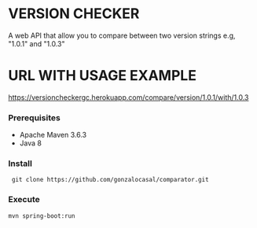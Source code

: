 # VERSION CHECKER

A web API that allow you to compare between two version strings e.g, "1.0.1" and "1.0.3"

# URL WITH USAGE EXAMPLE
https://versioncheckergc.herokuapp.com/compare/version/1.0.1/with/1.0.3


### Prerequisites
  * Apache Maven 3.6.3
  * Java 8
  
### Install
```
 git clone https://github.com/gonzalocasal/comparator.git
```

### Execute
```
mvn spring-boot:run
```
